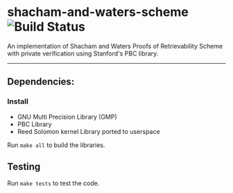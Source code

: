 # shacham-and-waters-scheme ![Build Status](https://travis-ci.org/adithyabhatkajake/shacham-and-waters-scheme.png)
An implementation of Shacham and Waters Proofs of Retrievability Scheme with private verification using Stanford's PBC library.

------------
## Dependencies:

### Install 
* GNU Multi Precision Library (GMP)
* PBC Library
* Reed Solomon kernel Library ported to userspace

Run `make all` to build the libraries.
## Testing

Run `make tests` to test the code.
